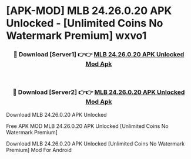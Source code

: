 # [APK-MOD] MLB 24.26.0.20 APK Unlocked - [Unlimited Coins No Watermark Premium] wxvo1



<div align="center">
<h3>🔴 Download [Server1] 👉👉 <a href="https://momento.my/?title=MLB_24.26.0.20_APK_Unlocked">MLB 24.26.0.20 APK Unlocked Mod Apk</a></h3><br>

<h3>🔴 Download [Server2] 👉👉 <a href="https://momento.my/?title=MLB_24.26.0.20_APK_Unlocked">MLB 24.26.0.20 APK Unlocked Mod Apk</a></h3>
</div>



Download MLB 24.26.0.20 APK Unlocked 

Free APK MOD MLB 24.26.0.20 APK Unlocked [Unlimited Coins No Watermark Premium]

Download MLB 24.26.0.20 APK Unlocked [Unlimited Coins No Watermark Premium] Mod For Android
